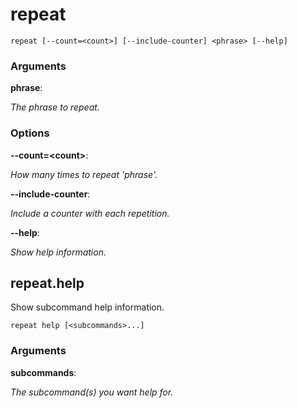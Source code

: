 # repeat

<!-- Generated by swift-argument-parser -->

```
repeat [--count=<count>] [--include-counter] <phrase> [--help]
```

### Arguments

**phrase**:

*The phrase to repeat.*


### Options

**--count=\<count\>**:

*How many times to repeat 'phrase'.*


**--include-counter**:

*Include a counter with each repetition.*


**--help**:

*Show help information.*


## repeat.help

Show subcommand help information.

```
repeat help [<subcommands>...]
```

### Arguments

**subcommands**:

*The subcommand(s) you want help for.*
